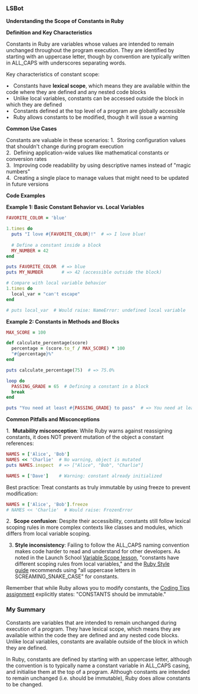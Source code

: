 ### LSBot

**Understanding the Scope of Constants in Ruby**

**Definition and Key Characteristics**

Constants in Ruby are variables whose values are intended to remain unchanged throughout the program execution. They are identified by starting with an uppercase letter, though by convention are typically written in ALL_CAPS with underscores separating words.

Key characteristics of constant scope:

•   Constants have ​**lexical scope**​, which means they are available within the code where they are defined and any nested code blocks  
•   Unlike local variables, constants can be accessed outside the block in which they are defined  
•   Constants defined at the top level of a program are globally accessible  
•   Ruby allows constants to be modified, though it will issue a warning

**Common Use Cases**

Constants are valuable in these scenarios:
1.  Storing configuration values that shouldn't change during program execution  
2.  Defining application-wide values like mathematical constants or conversion rates  
3.  Improving code readability by using descriptive names instead of "magic numbers"  
4.  Creating a single place to manage values that might need to be updated in future versions

**Code Examples**

**Example 1: Basic Constant Behavior vs. Local Variables**

```ruby
FAVORITE_COLOR = 'blue'

1.times do
  puts "I love #{FAVORITE_COLOR}!"  # => I love blue!
  
  # Define a constant inside a block
  MY_NUMBER = 42
end

puts FAVORITE_COLOR  # => blue
puts MY_NUMBER       # => 42 (accessible outside the block)

# Compare with local variable behavior
1.times do
  local_var = "can't escape"
end

# puts local_var  # Would raise: NameError: undefined local variable
```

**Example 2: Constants in Methods and Blocks**

```ruby
MAX_SCORE = 100

def calculate_percentage(score)
  percentage = (score.to_f / MAX_SCORE) * 100
  "#{percentage}%"
end

puts calculate_percentage(75)  # => 75.0%

loop do
  PASSING_GRADE = 65  # Defining a constant in a block
  break
end

puts "You need at least #{PASSING_GRADE} to pass"  # => You need at least 65 to pass
```

**Common Pitfalls and Misconceptions**

1.  ​**Mutability misconception**​: While Ruby warns against reassigning constants, it does NOT prevent mutation of the object a constant references:

```ruby
NAMES = ['Alice', 'Bob']
NAMES << 'Charlie'  # No warning, object is mutated
puts NAMES.inspect  # => ["Alice", "Bob", "Charlie"]

NAMES = ['Dave']    # Warning: constant already initialized
```

Best practice: Treat constants as truly immutable by using freeze to prevent modification:

```ruby
NAMES = ['Alice', 'Bob'].freeze
# NAMES << 'Charlie'  # Would raise: FrozenError
```

2.  ​**Scope confusion**​: Despite their accessibility, constants still follow lexical scoping rules in more complex contexts like classes and modules, which differs from local variable scoping.

3. **Style inconsistency**​: Failing to follow the ALL_CAPS naming convention makes code harder to read and understand for other developers. As noted in the Launch School [Variable Scope lesson](https://launchschool.com/lessons/8a39abff/assignments/e3cd8bb9), "constants have different scoping rules from local variables," and the [Ruby Style guide](https://launchschool.com/lessons/8a39abff/assignments/5026c713) recommends using "all uppercase letters in SCREAMING_SNAKE_CASE" for constants.

Remember that while Ruby allows you to modify constants, the [Coding Tips assignment](https://launchschool.com/lessons/8a39abff/assignments/4806e825) explicitly states: "CONSTANTS should be immutable."

### My Summary

Constants are variables that are intended to remain unchanged during execution of a program. They have lexical scope, which means they are available within the code they are defined and any nested code blocks. Unlike local variables, constants are available outside of the block in which they are defined.

In Ruby, constants are defined by starting with an uppercase letter, although the convention is to typically name a constant variable in ALL_CAPS casing, and initialise them at the top of a program. Although constants are intended to remain unchanged (i.e. should be immutable), Ruby does allow constants to be changed.